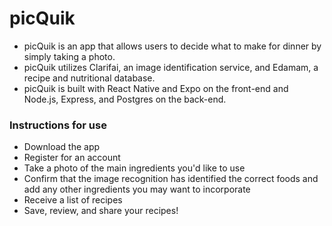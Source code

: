 # picQuik

* picQuik is an app that allows users to decide what to make for dinner by simply taking a photo.
* picQuik utilizes Clarifai, an image identification service, and Edamam, a recipe and nutritional database.
* picQuik is built with React Native and Expo on the front-end and Node.js, Express, and Postgres on the back-end.



### Instructions for use

* Download the app
* Register for an account
* Take a photo of the main ingredients you'd like to use
* Confirm that the image recognition has identified the correct foods and add any other ingredients you may want to incorporate
* Receive a list of recipes
* Save, review, and share your recipes!

